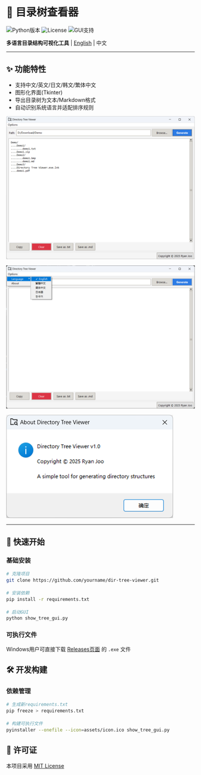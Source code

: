 # 📂 目录树查看器

![Python版本](https://img.shields.io/badge/Python-3.8%2B-blue)
![License](https://img.shields.io/badge/License-MIT-green)
![GUI支持](https://img.shields.io/badge/GUI-Tkinter-orange)

**多语言目录结构可视化工具** | [English](./README.md) | 中文

---

## ✨ 功能特性
- 支持中文/英文/日文/韩文/繁体中文
- 图形化界面(Tkinter)
- 导出目录树为文本/Markdown格式
- 自动识别系统语言并适配排序规则

![](./docs/SCREENSHOTS/preview1.png)

![](./docs/SCREENSHOTS/preview2.png)

![](./docs/SCREENSHOTS/preview3.png)

---

## 🚀 快速开始
### 基础安装
```bash
# 克隆项目
git clone https://github.com/yourname/dir-tree-viewer.git

# 安装依赖
pip install -r requirements.txt

# 启动GUI
python show_tree_gui.py
```

### 可执行文件

Windows用户可直接下载 [Releases页面](https://github.com/yourname/dir-tree-viewer/releases) 的 `.exe` 文件

## 🛠️ 开发构建

### 依赖管理

```bash
# 生成新requirements.txt
pip freeze > requirements.txt

# 构建可执行文件
pyinstaller --onefile --icon=assets/icon.ico show_tree_gui.py
```

## 📜 许可证

本项目采用 [MIT License](LICENSE)

